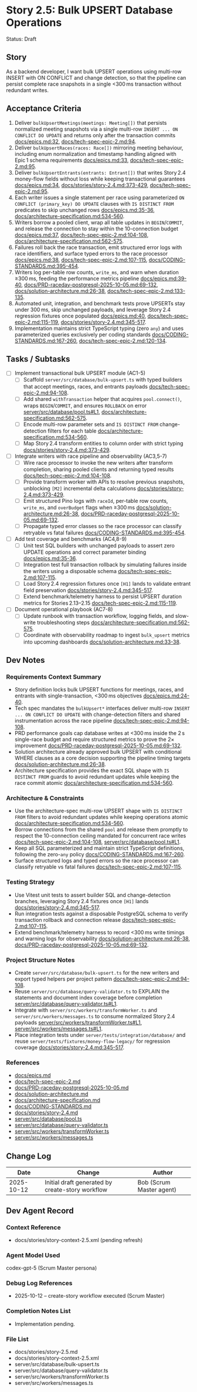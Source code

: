 # Story 2.5: Bulk UPSERT Database Operations

Status: Draft

## Story

As a backend developer,
I want bulk UPSERT operations using multi-row INSERT with ON CONFLICT and change detection,
so that the pipeline can persist complete race snapshots in a single <300 ms transaction without redundant writes.

## Acceptance Criteria

1. Deliver `bulkUpsertMeetings(meetings: Meeting[])` that persists normalized meeting snapshots via a single multi-row `INSERT ... ON CONFLICT DO UPDATE` and returns only after the transaction commits [docs/epics.md:32](../epics.md#L32), [docs/tech-spec-epic-2.md:94](../tech-spec-epic-2.md#L94).
2. Deliver `bulkUpsertRaces(races: Race[])` mirroring meeting behaviour, including enum normalization and timestamp handling aligned with Epic 1 schema requirements [docs/epics.md:33](../epics.md#L33), [docs/tech-spec-epic-2.md:95](../tech-spec-epic-2.md#L95).
3. Deliver `bulkUpsertEntrants(entrants: Entrant[])` that writes Story 2.4 money-flow fields without loss while keeping transactional guarantees [docs/epics.md:34](../epics.md#L34), [docs/stories/story-2.4.md:373-429](story-2.4.md#L373), [docs/tech-spec-epic-2.md:95](../tech-spec-epic-2.md#L95).
4. Each writer issues a single statement per race using parameterized `ON CONFLICT (primary_key) DO UPDATE` clauses with `IS DISTINCT FROM` predicates to skip unchanged rows [docs/epics.md:35-36](../epics.md#L35), [docs/architecture-specification.md:534-560](../architecture-specification.md#L534).
5. Writers borrow a pooled client, wrap all table updates in `BEGIN`/`COMMIT`, and release the connection to stay within the 10-connection budget [docs/epics.md:37](../epics.md#L37), [docs/tech-spec-epic-2.md:104-108](../tech-spec-epic-2.md#L104), [docs/architecture-specification.md:562-575](../architecture-specification.md#L562).
6. Failures roll back the race transaction, emit structured error logs with race identifiers, and surface typed errors to the race processor [docs/epics.md:38](../epics.md#L38), [docs/tech-spec-epic-2.md:107-115](../tech-spec-epic-2.md#L107), [docs/CODING-STANDARDS.md:395-454](../CODING-STANDARDS.md#L395).
7. Writers log per-table row counts, `write_ms`, and warn when duration ≥300 ms, feeding the performance metrics pipeline [docs/epics.md:39-40](../epics.md#L39), [docs/PRD-raceday-postgresql-2025-10-05.md:69-132](../PRD-raceday-postgresql-2025-10-05.md#L69), [docs/solution-architecture.md:26-38](../solution-architecture.md#L26), [docs/tech-spec-epic-2.md:133-135](../tech-spec-epic-2.md#L133).
8. Automated unit, integration, and benchmark tests prove UPSERTs stay under 300 ms, skip unchanged payloads, and leverage Story 2.4 regression fixtures once populated [docs/epics.md:40](../epics.md#L40), [docs/tech-spec-epic-2.md:115-119](../tech-spec-epic-2.md#L115), [docs/stories/story-2.4.md:345-517](story-2.4.md#L345).
9. Implementation maintains strict TypeScript typing (zero `any`) and uses parameterized queries exclusively per coding standards [docs/CODING-STANDARDS.md:167-260](../CODING-STANDARDS.md#L167), [docs/tech-spec-epic-2.md:120-134](../tech-spec-epic-2.md#L120).

## Tasks / Subtasks

- [ ] Implement transactional bulk UPSERT module (AC1-5)
  - [ ] Scaffold `server/src/database/bulk-upsert.ts` with typed builders that accept meetings, races, and entrants payloads [docs/tech-spec-epic-2.md:94-108](../tech-spec-epic-2.md#L94).
  - [ ] Add shared `withTransaction` helper that acquires `pool.connect()`, wraps `BEGIN`/`COMMIT`, and ensures `ROLLBACK` on error [server/src/database/pool.ts#L1](../server/src/database/pool.ts#L1), [docs/architecture-specification.md:562-575](../architecture-specification.md#L562).
  - [ ] Encode multi-row parameter sets and `IS DISTINCT FROM` change-detection filters for each table [docs/architecture-specification.md:534-560](../architecture-specification.md#L534).
  - [ ] Map Story 2.4 transform entities to column order with strict typing [docs/stories/story-2.4.md:373-429](story-2.4.md#L373).
- [ ] Integrate writers with race pipeline and observability (AC3,5-7)
  - [ ] Wire race processor to invoke the new writers after transform completion, sharing pooled clients and returning typed results [docs/tech-spec-epic-2.md:104-108](../tech-spec-epic-2.md#L104).
  - [ ] Provide transform worker with APIs to resolve previous snapshots, unblocking `[M2]` incremental delta calculations [docs/stories/story-2.4.md:373-429](story-2.4.md#L373).
  - [ ] Emit structured Pino logs with `raceId`, per-table row counts, `write_ms`, and `overBudget` flags when ≥300 ms [docs/solution-architecture.md:26-38](../solution-architecture.md#L26), [docs/PRD-raceday-postgresql-2025-10-05.md:69-132](../PRD-raceday-postgresql-2025-10-05.md#L69).
  - [ ] Propagate typed error classes so the race processor can classify retryable vs fatal failures [docs/CODING-STANDARDS.md:395-454](../CODING-STANDARDS.md#L395).
- [ ] Add test coverage and benchmarks (AC4,8-9)
  - [ ] Unit test SQL builders with unchanged payloads to assert zero UPDATE operations and correct parameter binding [docs/epics.md:35-36](../epics.md#L35).
  - [ ] Integration test full transaction rollback by simulating failures inside the writers using a disposable schema [docs/tech-spec-epic-2.md:107-115](../tech-spec-epic-2.md#L107).
  - [ ] Load Story 2.4 regression fixtures once `[H1]` lands to validate entrant field preservation [docs/stories/story-2.4.md:345-517](story-2.4.md#L345).
  - [ ] Extend benchmark/telemetry harness to persist UPSERT duration metrics for Stories 2.13–2.15 [docs/tech-spec-epic-2.md:115-119](../tech-spec-epic-2.md#L115).
- [ ] Document operational playbook (AC7-8)
  - [ ] Update runbook with transaction workflow, logging fields, and slow-write troubleshooting steps [docs/architecture-specification.md:562-575](../architecture-specification.md#L562).
  - [ ] Coordinate with observability roadmap to ingest `bulk_upsert` metrics into upcoming dashboards [docs/solution-architecture.md:33-38](../solution-architecture.md#L33).

## Dev Notes

### Requirements Context Summary

- Story definition locks bulk UPSERT functions for meetings, races, and entrants with single-transaction, <300 ms objectives [docs/epics.md:24-40](../epics.md#L24).
- Tech spec mandates the `bulkUpsert*` interfaces deliver multi-row `INSERT ... ON CONFLICT DO UPDATE` with change-detection filters and shared instrumentation across the race pipeline [docs/tech-spec-epic-2.md:94-108](../tech-spec-epic-2.md#L94).
- PRD performance goals cap database writes at <300 ms inside the 2 s single-race budget and require structured metrics to prove the 2× improvement [docs/PRD-raceday-postgresql-2025-10-05.md:69-132](../PRD-raceday-postgresql-2025-10-05.md#L69).
- Solution architecture already approved bulk UPSERT with conditional WHERE clauses as a core decision supporting the pipeline timing targets [docs/solution-architecture.md:26-38](../solution-architecture.md#L26).
- Architecture specification provides the exact SQL shape with `IS DISTINCT FROM` guards to avoid redundant updates while keeping the race commit atomic [docs/architecture-specification.md:534-560](../architecture-specification.md#L534).

### Architecture & Constraints

- Use the architecture-spec multi-row UPSERT shape with `IS DISTINCT FROM` filters to avoid redundant updates while keeping operations atomic [docs/architecture-specification.md:534-560](../architecture-specification.md#L534).
- Borrow connections from the shared `pool` and release them promptly to respect the 10-connection ceiling mandated for concurrent race writes [docs/tech-spec-epic-2.md:104-108](../tech-spec-epic-2.md#L104), [server/src/database/pool.ts#L1](../server/src/database/pool.ts#L1).
- Keep all SQL parameterized and maintain strict TypeScript definitions, following the zero-`any` policy [docs/CODING-STANDARDS.md:167-260](../CODING-STANDARDS.md#L167).
- Surface structured logs and typed errors so the race processor can classify retryable vs fatal failures [docs/tech-spec-epic-2.md:107-115](../tech-spec-epic-2.md#L107).

### Testing Strategy

- Use Vitest unit tests to assert builder SQL and change-detection branches, leveraging Story 2.4 fixtures once `[H1]` lands [docs/stories/story-2.4.md:345-517](story-2.4.md#L345).
- Run integration tests against a disposable PostgreSQL schema to verify transaction rollback and connection release [docs/tech-spec-epic-2.md:107-115](../tech-spec-epic-2.md#L107).
- Extend benchmark/telemetry harness to record <300 ms write timings and warning logs for observability [docs/solution-architecture.md:26-38](../solution-architecture.md#L26), [docs/PRD-raceday-postgresql-2025-10-05.md:69-132](../PRD-raceday-postgresql-2025-10-05.md#L69).

### Project Structure Notes

- Create `server/src/database/bulk-upsert.ts` for the new writers and export typed helpers per project pattern [docs/tech-spec-epic-2.md:94-108](../tech-spec-epic-2.md#L94).
- Reuse `server/src/database/query-validator.ts` to EXPLAIN the statements and document index coverage before completion [server/src/database/query-validator.ts#L1](../server/src/database/query-validator.ts#L1).
- Integrate with `server/src/workers/transformWorker.ts` and `server/src/workers/messages.ts` to consume normalized Story 2.4 payloads [server/src/workers/transformWorker.ts#L1](../server/src/workers/transformWorker.ts#L1), [server/src/workers/messages.ts#L1](../server/src/workers/messages.ts#L1).
- Place integration tests under `server/tests/integration/database/` and reuse `server/tests/fixtures/money-flow-legacy/` for regression coverage [docs/stories/story-2.4.md:345-517](story-2.4.md#L345).

### References

- [docs/epics.md](../epics.md)
- [docs/tech-spec-epic-2.md](../tech-spec-epic-2.md)
- [docs/PRD-raceday-postgresql-2025-10-05.md](../PRD-raceday-postgresql-2025-10-05.md)
- [docs/solution-architecture.md](../solution-architecture.md)
- [docs/architecture-specification.md](../architecture-specification.md)
- [docs/CODING-STANDARDS.md](../CODING-STANDARDS.md)
- [docs/stories/story-2.4.md](story-2.4.md)
- [server/src/database/pool.ts](../server/src/database/pool.ts)
- [server/src/database/query-validator.ts](../server/src/database/query-validator.ts)
- [server/src/workers/transformWorker.ts](../server/src/workers/transformWorker.ts)
- [server/src/workers/messages.ts](../server/src/workers/messages.ts)

## Change Log

| Date | Change | Author |
| --- | --- | --- |
| 2025-10-12 | Initial draft generated by create-story workflow | Bob (Scrum Master agent) |

## Dev Agent Record

### Context Reference

- docs/stories/story-context-2.5.xml (pending refresh)

### Agent Model Used

codex-gpt-5 (Scrum Master persona)

### Debug Log References

- 2025-10-12 – create-story workflow executed (Scrum Master)

### Completion Notes List

- Implementation pending.

### File List

- docs/stories/story-2.5.md
- docs/stories/story-context-2.5.xml
- server/src/database/bulk-upsert.ts
- server/src/database/query-validator.ts
- server/src/workers/transformWorker.ts
- server/src/workers/messages.ts
